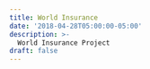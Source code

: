 ```yaml
---
title: World Insurance
date: '2018-04-28T05:00:00-05:00'
description: >-
  World Insurance Project
draft: false
---
```

